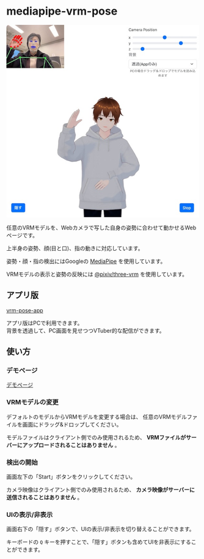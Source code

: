 # mediapipe-vrm-pose

![screenshot](screenshot.jpg)

任意のVRMモデルを、Webカメラで写した自身の姿勢に合わせて動かせるWebページです。

上半身の姿勢、顔(目と口)、指の動きに対応しています。

姿勢・顔・指の検出にはGoogleの
[MediaPipe](https://mediapipe-studio.webapps.google.com/home)
を使用しています。

VRMモデルの表示と姿勢の反映には
[@pixiv/three-vrm](https://github.com/pixiv/three-vrm)
を使用しています。

## アプリ版
[vrm-pose-app](https://github.com/masabando/vrm-pose-app)

アプリ版はPCで利用できます。  
背景を透過して、PC画面を見せつつVTuber的な配信ができます。

## 使い方
### デモページ
[デモページ](https://masabando.github.io/mediapipe-vrm-pose/)

### VRMモデルの変更
デフォルトのモデルからVRMモデルを変更する場合は、
任意のVRMモデルファイルを画面にドラッグ&ドロップしてください。

モデルファイルはクライアント側でのみ使用されるため、
**VRMファイルがサーバーにアップロードされることはありません** 。

### 検出の開始
画面左下の「Start」ボタンをクリックしてください。

カメラ映像はクライアント側でのみ使用されるため、
**カメラ映像がサーバーに送信されることはありません** 。

### UIの表示/非表示
画面右下の「隠す」ボタンで、UIの表示/非表示を切り替えることができます。

キーボードの `Q` キーを押すことで、「隠す」ボタンも含めてUIを非表示にすることができます。

